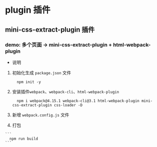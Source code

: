 # plugin 插件

## mini-css-extract-plugin 插件

### demo: 多个页面 -> mini-css-extract-plugin + html-webpack-plugin

  * 说明

  1. 初始化生成 `package.json` 文件
      ```
        npm init -y
      ```

  2. 安装插件`webpack`、`webpack-cli`、`html-webpack-plugin`
      ```
        npm i webpack@4.15.1 webpack-cli@3.1 html-webpack-plugin mini-css-extract-plugin css-loader -D
      ```
  3. 新增 `webpack.config.js` 文件

  4. 打包

    ```
      npm run build
    ```


